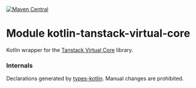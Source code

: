 [![Maven Central](https://img.shields.io/maven-central/v/org.jetbrains.kotlin-wrappers/kotlin-tanstack-virtual-core)](https://mvnrepository.com/artifact/org.jetbrains.kotlin-wrappers/kotlin-tanstack-virtual-core)

# Module kotlin-tanstack-virtual-core

Kotlin wrapper for the [Tanstack Virtual Core](https://github.com/TanStack/virtual/tree/beta/packages/virtual-core) library.

### Internals

Declarations generated by [types-kotlin](https://github.com/karakum-team/types-kotlin). Manual changes are prohibited.
